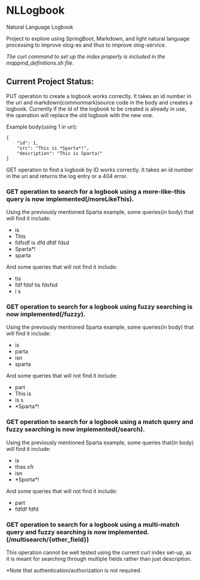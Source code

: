 # NLLogbook
Natural Language Logbook


Project to explore using SpringBoot, Markdown, and light natural language processing
to improve olog-es and thus to improve olog-service.

*The curl command to set up the index properly is included in the mappind_definitions.sh file.*


**Current Project Status:**
---

PUT operation to create a logbook works correctly.
It takes an id number in the uri and markdown(commonmark)source code in the body and creates a logbook.
Currently if the id of the logbook to be created is already in use, the operation will replace the old logbook with the new one. 

Example body(using 1 in uri): 
```
{
    "id": 1,
    "src": "This is *Sparta*!",
    "description": "This is Sparta!"
}
```

GET operation to find a logbook by ID works correctly.
It takes an id number in the uri and returns the log entry or a 404 error.

### GET operation to search for a logbook using a more-like-this query is now implemented(/moreLikeThis).
Using the previously mentioned Sparta example, some queries(in body) that will find it include:
- is
- This
- fdfsdf is dfd dfdf fdsd
- Sparta*!
- sparta

And some queries that will not find it include:
- tis
- fdf fdsf tis fdsfsd
- i s

### GET operation to search for a logbook using fuzzy searching is now implemented(/fuzzy).
Using the previously mentioned Sparta example, some queries(in body) that will find it include:
- is
- parta
- isn 
- sparta

And some queries that will not find it include:
- part
- This is
- is s
- \*Sparta*!

### GET operation to search for a logbook using a match query and fuzzy searching is now implemented(/search).
Using the previously mentioned Sparta example, some queries that(in body) will find it include:
- is
- thas xfr
- isn 
- \*Sporta*!

And some queries that will not find it include:
- part
- fdfdf fdfd

### GET operation to search for a logbook using a multi-match query and fuzzy searching is now implemented.(/multisearch/{other_field})
This operation cannot be well tested using the current curl index set-up, as it is meant for searching through multiple fields rather than just description.

*Note that authentication/authorization is not required.
